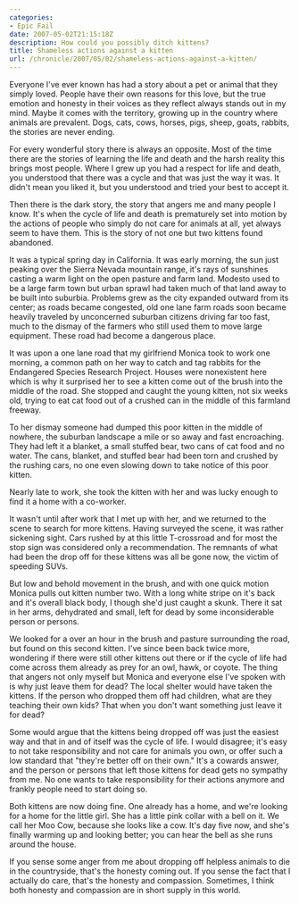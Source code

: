 ```yaml
---
categories:
- Epic Fail
date: 2007-05-02T21:15:18Z
description: How could you possibly ditch kittens?
title: Shameless actions against a kitten
url: /chronicle/2007/05/02/shameless-actions-against-a-kitten/
---
```


Everyone I've ever known has had a story about a pet or animal that they simply loved.  People have their own reasons for this love, but the true emotion and honesty in their voices as they reflect always stands out in my mind.   Maybe it comes with the territory, growing up in the country where animals are prevalent. Dogs, cats, cows, horses, pigs, sheep, goats, rabbits, the stories are never ending.


For every wonderful story there is always an opposite.  Most of the time there are the stories of learning the life and death and the harsh reality this brings most people.  Where I grew up you had a respect for life and death, you understood that there was a cycle and that was just the way it was.  It didn't mean you liked it, but you understood and tried your best to accept it.


Then there is the dark story, the story that angers me and many people I know. It's when the cycle of life and death is prematurely set into motion by the actions of people who simply do not care for animals at all, yet always seem to have them.  This is the story of not one but two kittens found abandoned.


It was a typical spring day in California.  It was early morning, the sun just peaking over the Sierra Nevada mountain range, it's rays of sunshines casting a warm light on the open pasture and farm land.  Modesto used to be a large farm town but urban sprawl had taken much of that land away to be built into suburbia.  Problems grew as the city expanded outward from its center; as roads became congested, old one lane farm roads soon became heavily traveled by unconcerned suburban citizens driving far too fast, much to the dismay of the farmers who still used them to move large equipment.  These road had become a dangerous place.


It was upon a one lane road that my girlfriend Monica took to work one morning, a common path on her way to catch and tag rabbits for the Endangered Species Research Project.  Houses were nonexistent here which is why it surprised her to see a kitten come out of the brush into the middle of the road.  She stopped and caught the young kitten, not six weeks old, trying to eat cat food out of a crushed can in the middle of this farmland freeway.


To her dismay someone had dumped this poor kitten in the middle of nowhere, the suburban landscape a mile or so away and fast encroaching.  They had left it a blanket, a small stuffed bear, two cans of cat food and no water.  The cans, blanket, and stuffed bear had been torn and crushed by the rushing cars, no one even slowing down to take notice of this poor kitten.


Nearly late to work, she took the kitten with her and was lucky enough to find it a home with a co-worker.


It wasn't until after work that I met up with her, and we returned to the scene to search for more kittens.  Having surveyed the scene, it was rather sickening sight.  Cars rushed by at this little T-crossroad and for most the stop sign was considered only a recommendation.  The remnants of what had been the drop off for these kittens was all be gone now, the victim of speeding SUVs.


But low and behold movement in the brush, and with one quick motion Monica pulls out kitten number two.  With a long white stripe on it's back and it's overall black body, I though she'd just caught a skunk.  There it sat in her arms, dehydrated and small, left for dead by some inconsiderable person or persons.


We looked for a over an hour in the brush and pasture surrounding the road, but found on this second kitten.  I've since been back twice more, wondering if there were still other kittens out there or if the cycle of life had come across them already as prey for an owl, hawk, or coyote.  The thing that angers not only myself but Monica and everyone else I've spoken with is why just leave them for dead?  The local shelter would have taken the kittens.  If the person who dropped them off had children, what are they teaching their own kids?  That when you don't want something just leave it for dead?


Some would argue that the kittens being dropped off was just the easiest way and that in and of itself was the cycle of life.  I would disagree; it's easy to not take responsibility and not care for animals you own, or offer such a low standard that "they're better off on their own."  It's a cowards answer, and the person or persons that left those kittens for dead gets no sympathy from me.  No one wants to take responsibility for their actions anymore and frankly people need to start doing so.


Both kittens are now doing fine.  One already has a home, and we're looking for a home for the little girl.  She has a little pink collar with a bell on it.  We call her Moo Cow, because she looks like a cow.  It's day five now, and she's finally warming up and looking better; you can hear the bell as she runs around the house.


If you sense some anger from me about dropping off helpless animals to die in the countryside, that's the honesty coming out.  If you sense the fact that I actually do care, that's the honesty and compassion.  Sometimes, I think both honesty and compassion are in short supply in this world.

